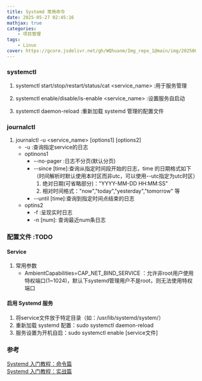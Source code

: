 ```yaml
---
title: Systemd 常用命令
date: 2025-05-27 02:45:16
mathjax: true
categories: 
    - 项目管理
tags: 
    - Linux
cover: https://gcore.jsdelivr.net/gh/WQhuanm/Img_repo_1@main/img/202506292030204.png
---
```



### systemctl
1. systemctl start/stop/restart/status/cat <service_name> :用于服务管理

1. systemctl enable/disable/is-enable <service_name> :设置服务自启动

1. systemctl daemon-reload :重新加载 systemd 管理的配置文件

### journalctl
1. journalctl -u <service_name> [options1] [options2]
    + -u :查询指定service的日志
    + optinons1
        + --no-pager :日志不分页(默认分页)
        + --since [time]:查询从指定时间段开始的日志，time 的日期格式如下（时间解析时默认使用本时区而非utc，可以使用--utc指定为utc时区）
            1. 绝对日期(可省略部分)："YYYY-MM-DD HH:MM:SS"
            1. 相对时间格式："now","today","yesterday","tomorrow" 等
        + --until [time]:查询到指定时间点结束的日志
    + optins2
        + -f :呈现实时日志
        + -n [num]: 查询最近num条日志

### 配置文件 :TODO



#### Service
1. 常用参数
    + AmbientCapabilities=CAP_NET_BIND_SERVICE ：允许非root用户使用特权端口(1~1024)，默认下systemd管理用户不是root，则无法使用特权端口

#### 启用 Systemd 服务
1. 将service文件放于特定目录（如：/usr/lib/systemd/system/）
1. 重新加载 systemd 配置：sudo systemctl daemon-reload
1. 服务设置为开机自启：sudo systemctl enable [service文件]

### 参考
[Systemd 入门教程：命令篇](https://www.ruanyifeng.com/blog/2016/03/systemd-tutorial-commands.html)  
[Systemd 入门教程：实战篇](https://www.ruanyifeng.com/blog/2016/03/systemd-tutorial-part-two.html)  